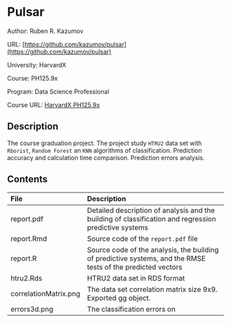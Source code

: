 # Pulsar

Author: Ruben R. Kazumov

URL: [https://github.com/kazumov/pulsar](https://github.com/kazumov/pulsar)

University: HarvardX

Course: PH125.9x

Program: Data Science Professional

Course URL: [HarvardX PH125.9x](https://courses.edx.org/courses/course-v1:HarvardX+PH125.9x+2T2018/course/)

## Description

The course graduation project. The project study `HTRU2` data set with `Rborist`, `Random Forest` an `KNN` algorithms of classification.
Prediction accuracy and calculation time comparison. Prediction errors analysis.

## Contents

| File                  | Description|
|:---                   | :--- |
| report.pdf            | Detailed description of analysis and the building of classification and regression predictive systems |
| report.Rmd            | Source code of the `report.pdf` file |
| report.R              | Source code of the analysis, the building of predictive systems, and the RMSE tests of the predicted vectors |
| htru2.Rds             | HTRU2 data set in RDS format |
| correlationMatrix.png | The data set correlation matrix size 9x9. Exported gg object. |
| errors3d.png          | The classification errors on |